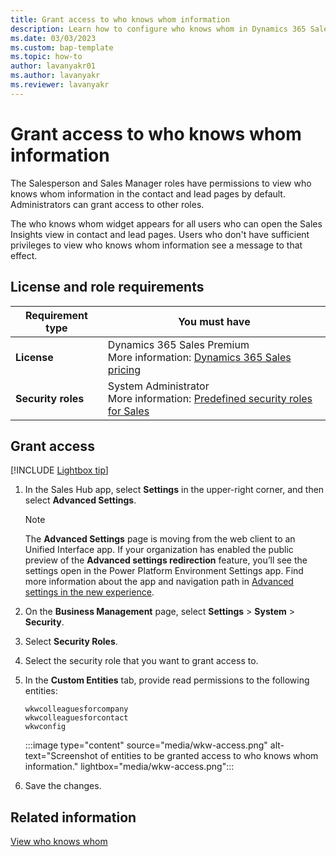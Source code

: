 ```yaml
---
title: Grant access to who knows whom information
description: Learn how to configure who knows whom in Dynamics 365 Sales to help sellers quickly identify colleagues who can introduce them to leads or contacts.
ms.date: 03/03/2023
ms.custom: bap-template
ms.topic: how-to
author: lavanyakr01
ms.author: lavanyakr
ms.reviewer: lavanyakr
---
```


# Grant access to who knows whom information

The Salesperson and Sales Manager roles have permissions to view who knows whom information in the contact and lead pages by default. Administrators can grant access to other roles.  

The who knows whom widget appears for all users who can open the Sales Insights view in contact and lead pages. Users who don't have sufficient privileges to view who knows whom information see a message to that effect.  

## License and role requirements

| Requirement type | You must have |
|-----------------------|---------|
| **License** | Dynamics 365 Sales Premium <br>More information: [Dynamics 365 Sales pricing](https://dynamics.microsoft.com/sales/pricing/) |
| **Security roles** | System Administrator<br>More information: [Predefined security roles for Sales](security-roles-for-sales.md)|

## Grant access

[!INCLUDE [Lightbox tip](~/../shared-content/shared/lightbox-tip.md)]

1. In the Sales Hub app, select **Settings** in the upper-right corner, and then select **Advanced Settings**.
   > [!NOTE]
   > The **Advanced Settings** page is moving from the web client to an Unified Interface app. If your organization has enabled the public preview of the **Advanced settings redirection** feature, you’ll see the settings open in the Power Platform Environment Settings app. Find more information about the app and navigation path in [Advanced settings in the new experience](advanced-settings-new-experience.md).
1. On the **Business Management** page, select **Settings** > **System** > **Security**.
1. Select **Security Roles**.
1. Select the security role that you want to grant access to.
1. In the **Custom Entities** tab, provide read permissions to the following entities:

   ```wkwcolleaguesforcompany```  
   ```wkwcolleaguesforcontact```  
   ```wkwconfig```  

    :::image type="content" source="media/wkw-access.png" alt-text="Screenshot of entities to be granted access to who knows whom information." lightbox="media/wkw-access.png":::

1. Save the changes.

## Related information

[View who knows whom](who-knows-whom.md#view-who-knows-whom)

